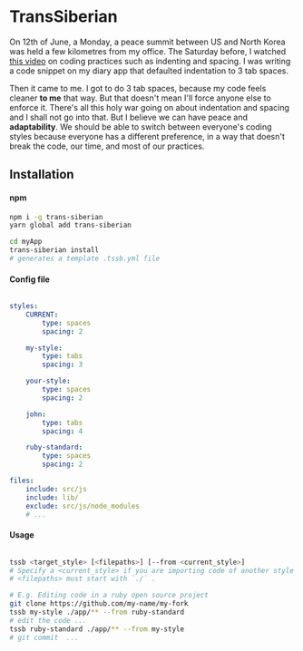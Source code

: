 # TransSiberian

On 12th of June, a Monday, a peace summit between US and North Korea was held a few kilometres from my office. The Saturday before, I watched [this video](https://youtu.be/ZsHMHukIlJY) on coding practices such as indenting and spacing. I was writing a code snippet on my diary app that defaulted indentation to 3 tab spaces.

Then it came to me. I got to do 3 tab spaces, because my code feels cleaner **to me** that way. But that doesn't mean I'll force anyone else to enforce it. There's all this holy war going on about indentation and spacing and I shall not go into that. But I believe we can have peace and **adaptability**. We should be able to switch between everyone's coding styles because everyone has a different preference, in a way that doesn't break the code, our time, and most of our practices.

## Installation

#### npm
```bash
npm i -g trans-siberian
yarn global add trans-siberian

cd myApp
trans-siberian install
# generates a template .tssb.yml file
```

#### Config file
```yaml

styles:
	CURRENT:
		type: spaces
		spacing: 2

	my-style:
		type: tabs
		spacing: 3

	your-style:
		type: spaces
		spacing: 2

	john:
		type: tabs
		spacing: 4

	ruby-standard:
		type: spaces
		spacing: 2

files:
	include: src/js
	include: lib/
	exclude: src/js/node_modules
	# ...

```

#### Usage
```bash

tssb <target_style> [<filepaths>] [--from <current_style>]
# Specify a <current_style> if you are importing code of another style into your project. E.g. tssb ruby-standard my-style ./js/imported/component/**
# <filepaths> must start with `./` .

# E.g. Editing code in a ruby open source project
git clone https://github.com/my-name/my-fork
tssb my-style ./app/** --from ruby-standard
# edit the code ...
tssb ruby-standard ./app/** --from my-style
# git commit  ...
```
